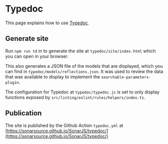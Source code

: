 # Typedoc

This page explains how to use [Typedoc](https://typedoc.org/).

## Generate site

Run `npm run td` in to generate the site at `typedoc/site/index.html` which you can open in your browser.

This also generates a JSON file of the models that are displayed, which you can find in `typedoc/models/reflections.json`. It was used to review the data that was available to display to implement the `searchable-parameters-plugin`.

The configuration for Typedoc at `typedoc/typedoc.js` is set to only display functions exposed by `src/linting/eslint/rules/helpers/index.ts`.

## Publication

The site is published by the Github Action `typedoc.yml` at [https://sonarsource.github.io/SonarJS/typedoc/](https://sonarsource.github.io/SonarJS/typedoc/)
